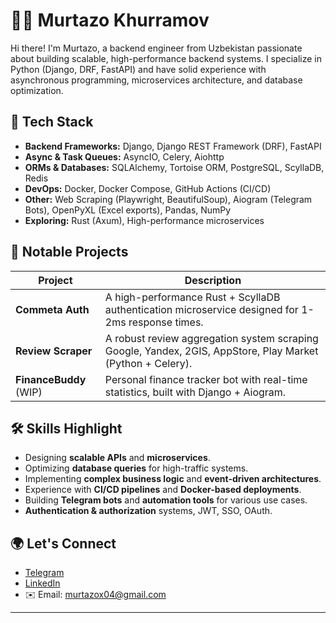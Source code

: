 # 👨‍💻 Murtazo Khurramov

Hi there! I'm Murtazo, a backend engineer from Uzbekistan passionate about building scalable, high-performance backend systems. I specialize in Python (Django, DRF, FastAPI) and have solid experience with asynchronous programming, microservices architecture, and database optimization.

## 💼 Tech Stack

- **Backend Frameworks:** Django, Django REST Framework (DRF), FastAPI
- **Async & Task Queues:** AsyncIO, Celery, Aiohttp
- **ORMs & Databases:** SQLAlchemy, Tortoise ORM, PostgreSQL, ScyllaDB, Redis
- **DevOps:** Docker, Docker Compose, GitHub Actions (CI/CD)
- **Other:** Web Scraping (Playwright, BeautifulSoup), Aiogram (Telegram Bots), OpenPyXL (Excel exports), Pandas, NumPy
- **Exploring:** Rust (Axum), High-performance microservices

## 🚀 Notable Projects

| Project                                                   | Description                                                                                              |
| --------------------------------------------------------- | -------------------------------------------------------------------------------------------------------- |
| **Commeta Auth**                                          | A high-performance Rust + ScyllaDB authentication microservice designed for 1-2ms response times.         |
| **Review Scraper**                                        | A robust review aggregation system scraping Google, Yandex, 2GIS, AppStore, Play Market (Python + Celery).|
| **FinanceBuddy** (WIP)                                    | Personal finance tracker bot with real-time statistics, built with Django + Aiogram.                      |

## 🛠 Skills Highlight

- Designing **scalable APIs** and **microservices**.
- Optimizing **database queries** for high-traffic systems.
- Implementing **complex business logic** and **event-driven architectures**.
- Experience with **CI/CD pipelines** and **Docker-based deployments**.
- Building **Telegram bots** and **automation tools** for various use cases.
- **Authentication & authorization** systems, JWT, SSO, OAuth.

## 🌍 Let's Connect

- [Telegram](https://t.me/murtazo_xurramov/)
- [LinkedIn](https://linkedin.com/in/murtazo-xurramov/)
- ✉️ Email: murtazox04@gmail.com

---
